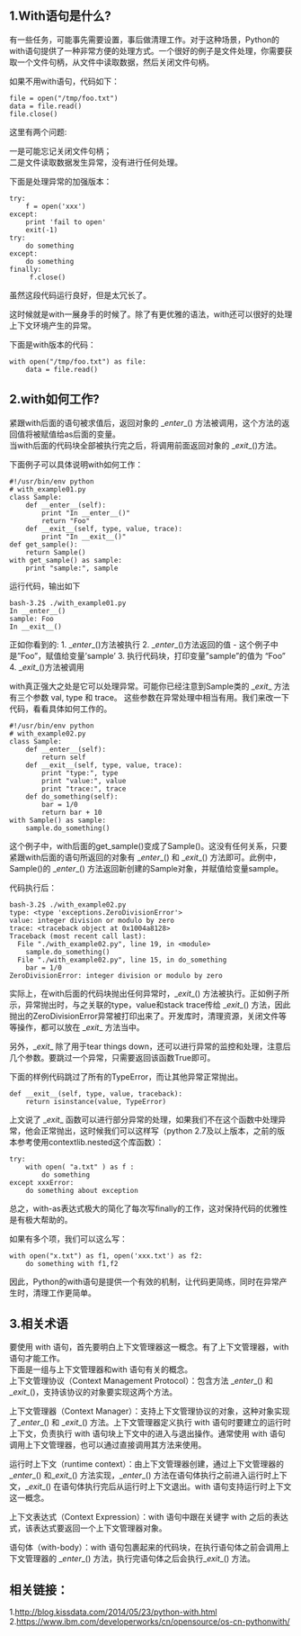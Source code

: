 ## 1.With语句是什么?
有一些任务，可能事先需要设置，事后做清理工作。对于这种场景，Python的with语句提供了一种非常方便的处理方式。一个很好的例子是文件处理，你需要获取一个文件句柄，从文件中读取数据，然后关闭文件句柄。  

如果不用with语句，代码如下：  

```
file = open("/tmp/foo.txt")
data = file.read()
file.close()
```  

这里有两个问题:  

一是可能忘记关闭文件句柄；  
二是文件读取数据发生异常，没有进行任何处理。  

下面是处理异常的加强版本：  

```
try:
    f = open('xxx')
except:
    print 'fail to open'
    exit(-1)
try:
    do something
except:
    do something
finally:
     f.close()
```  

虽然这段代码运行良好，但是太冗长了。  

这时候就是with一展身手的时候了。除了有更优雅的语法，with还可以很好的处理上下文环境产生的异常。  

下面是with版本的代码：  

```
with open("/tmp/foo.txt") as file:
    data = file.read()
```  

## 2.with如何工作?
紧跟with后面的语句被求值后，返回对象的 \__enter__() 方法被调用，这个方法的返回值将被赋值给as后面的变量。  
当with后面的代码块全部被执行完之后，将调用前面返回对象的 \__exit__()方法。  

下面例子可以具体说明with如何工作：  

```
#!/usr/bin/env python
# with_example01.py
class Sample:
    def __enter__(self):
        print "In __enter__()"
        return "Foo"
    def __exit__(self, type, value, trace):
        print "In __exit__()"
def get_sample():
    return Sample()
with get_sample() as sample:
    print "sample:", sample
```  

运行代码，输出如下  

```
bash-3.2$ ./with_example01.py
In __enter__()
sample: Foo
In __exit__()
```  

正如你看到的: 1. \__enter__()方法被执行 2. \__enter__()方法返回的值 - 这个例子中是”Foo”，赋值给变量’sample’ 3. 执行代码块，打印变量”sample”的值为 “Foo” 4. \__exit__()方法被调用  
 
with真正强大之处是它可以处理异常。可能你已经注意到Sample类的 \__exit__ 方法有三个参数 val, type 和 trace。 这些参数在异常处理中相当有用。我们来改一下代码，看看具体如何工作的。  

```
#!/usr/bin/env python
# with_example02.py
class Sample:
    def __enter__(self):
        return self
    def __exit__(self, type, value, trace):
        print "type:", type
        print "value:", value
        print "trace:", trace
    def do_something(self):
        bar = 1/0
        return bar + 10
with Sample() as sample:
    sample.do_something()
```  

这个例子中，with后面的get_sample()变成了Sample()。这没有任何关系，只要紧跟with后面的语句所返回的对象有 \__enter__() 和 \__exit__() 方法即可。此例中，Sample()的 \__enter__() 方法返回新创建的Sample对象，并赋值给变量sample。  

代码执行后：  

```
bash-3.2$ ./with_example02.py
type: <type 'exceptions.ZeroDivisionError'>
value: integer division or modulo by zero
trace: <traceback object at 0x1004a8128>
Traceback (most recent call last):
  File "./with_example02.py", line 19, in <module>
    sample.do_something()
  File "./with_example02.py", line 15, in do_something
    bar = 1/0
ZeroDivisionError: integer division or modulo by zero
```  

实际上，在with后面的代码块抛出任何异常时，\__exit__() 方法被执行。正如例子所示，异常抛出时，与之关联的type，value和stack trace传给 \__exit__() 方法，因此抛出的ZeroDivisionError异常被打印出来了。开发库时，清理资源，关闭文件等等操作，都可以放在 \__exit__ 方法当中。  

另外，\__exit__ 除了用于tear things down，还可以进行异常的监控和处理，注意后几个参数。要跳过一个异常，只需要返回该函数True即可。  

下面的样例代码跳过了所有的TypeError，而让其他异常正常抛出。  

```
def __exit__(self, type, value, traceback):
    return isinstance(value, TypeError)
```  

上文说了 \__exit__ 函数可以进行部分异常的处理，如果我们不在这个函数中处理异常，他会正常抛出，这时候我们可以这样写（python 2.7及以上版本，之前的版本参考使用contextlib.nested这个库函数）：  

```
try:
    with open( "a.txt" ) as f :
        do something
except xxxError:
    do something about exception
```  

总之，with-as表达式极大的简化了每次写finally的工作，这对保持代码的优雅性是有极大帮助的。  

如果有多个项，我们可以这么写：  

```
with open("x.txt") as f1, open('xxx.txt') as f2:
    do something with f1,f2
```  

因此，Python的with语句是提供一个有效的机制，让代码更简练，同时在异常产生时，清理工作更简单。  

## 3.相关术语
要使用 with 语句，首先要明白上下文管理器这一概念。有了上下文管理器，with 语句才能工作。  
下面是一组与上下文管理器和with 语句有关的概念。  
上下文管理协议（Context Management Protocol）：包含方法 \__enter__() 和 \__exit__()，支持该协议的对象要实现这两个方法。  

上下文管理器（Context Manager）：支持上下文管理协议的对象，这种对象实现了\__enter__() 和 \__exit__() 方法。上下文管理器定义执行 with 语句时要建立的运行时上下文，负责执行 with 语句块上下文中的进入与退出操作。通常使用 with 语句调用上下文管理器，也可以通过直接调用其方法来使用。  

运行时上下文（runtime context）：由上下文管理器创建，通过上下文管理器的 \__enter__() 和\__exit__() 方法实现，\__enter__() 方法在语句体执行之前进入运行时上下文，\__exit__() 在语句体执行完后从运行时上下文退出。with 语句支持运行时上下文这一概念。  

上下文表达式（Context Expression）：with 语句中跟在关键字 with 之后的表达式，该表达式要返回一个上下文管理器对象。  

语句体（with-body）：with 语句包裹起来的代码块，在执行语句体之前会调用上下文管理器的 \__enter__() 方法，执行完语句体之后会执行\__exit__() 方法。  



## 相关链接：
1.http://blog.kissdata.com/2014/05/23/python-with.html  
2.https://www.ibm.com/developerworks/cn/opensource/os-cn-pythonwith/  